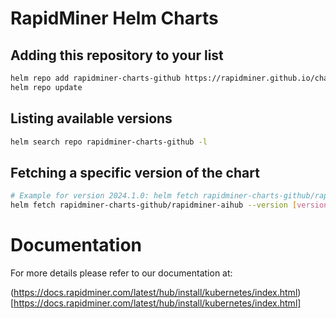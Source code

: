 # RapidMiner Helm Charts

## Adding this repository to your list

```bash
helm repo add rapidminer-charts-github https://rapidminer.github.io/charts/
helm repo update
```

## Listing available versions

```bash
helm search repo rapidminer-charts-github -l
```

## Fetching a specific version of the chart

```bash
# Example for version 2024.1.0: helm fetch rapidminer-charts-github/rapidminer-aihub --version 2024.1.0
helm fetch rapidminer-charts-github/rapidminer-aihub --version [version]
```

# Documentation

For more details please refer to our documentation at:

(https://docs.rapidminer.com/latest/hub/install/kubernetes/index.html)[https://docs.rapidminer.com/latest/hub/install/kubernetes/index.html]


